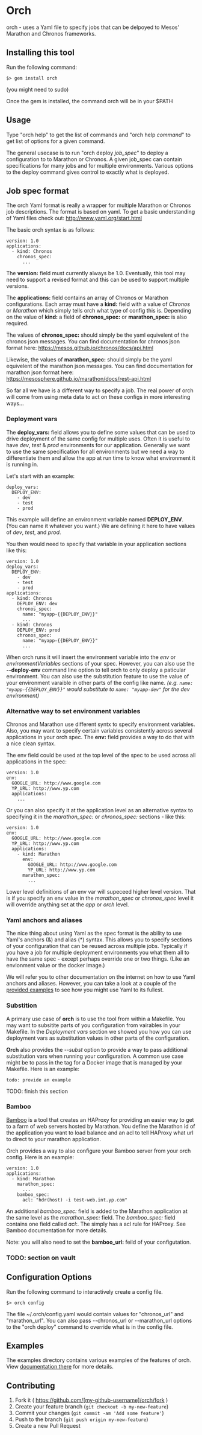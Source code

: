 # Orch

orch - uses a Yaml file to specify jobs that can be delpoyed to Mesos' Marathon and Chronos frameworks.

## Installing this tool

Run the following command:
```
$> gem install orch
```
(you might need to sudo)

Once the gem is installed, the command orch will be in your $PATH

## Usage

Type "orch help" to get the list of commands and "orch help _command_" to get list of options for a given command.

The general usecase is to run "orch deploy _job_spec_" to deploy a configuration to to Marathon or Chronos.  A given job_spec can contain specifications for many jobs and for multiple environments.  Various options to the deploy command gives control to exactly what is deployed. 

## Job spec format

The orch Yaml format is really a wrapper for multiple Marathon or Chronos job descriptions.  The format is based on yaml.  To get a basic understanding of Yaml files check out: http://www.yaml.org/start.html

The basic orch syntax is as follows:
```
version: 1.0
applications:
  - kind: Chronos
    chronos_spec:
      ...
```

The **version:** field must currently always be 1.0.  Eventually, this tool may need to support a revised format and this can be used to support multiple versions.

The **applications:** field contains an array of Chronos or Marathon configurations.  Each array must have a **kind:** field with a value of _Chronos_ or _Marathon_ which simply tells orch what type of config this is.  Depending on the value of **kind:** a field of **chronos_spec:** or **marathon_spec:** is also required.

The values of **chronos_spec:** should simply be the yaml equivelent of the chronos json messages.  You can find documentation for chronos json format here: https://mesos.github.io/chronos/docs/api.html


Likewise, the values of **marathon_spec:** should simply be the yaml equivelent of the marathon json messages.  You can find documentation for marathon json format here: https://mesosphere.github.io/marathon/docs/rest-api.html

So far all we have is a different way to specify a job.  The real power of orch will come from using meta data to act on these configs in more interesting ways...

### Deployment vars

The **deploy_vars:** field allows you to define some values that can be used to drive deployment of the same config for multiple uses.  Often it is useful to have *dev*, *test* & *prod* environments for our application.  Generally we want to use the same specification for all environments but we need a way to differentiate them and allow the app at run time to know what environment it is running in.

Let's start with an example:
```
deploy_vars:
  DEPLOY_ENV:
    - dev
    - test
    - prod
```
This example will define an environment variable named **DEPLOY_ENV**.  (You can name it whatever you want.)  We are defining it here to have values of *dev*, *test*, and *prod*.

You then would need to specify that variable in your application sections like this:
```
version: 1.0
deploy_vars:
  DEPLOY_ENV:
    - dev
    - test
    - prod
applications:
  - kind: Chronos
    DEPLOY_ENV: dev
    chronos_spec:
      name: "myapp-{{DEPLOY_ENV}}"
      ...
  - kind: Chronos
    DEPLOY_ENV: prod
    chronos_spec:
      name: "myapp-{{DEPLOY_ENV}}"
      ...
```

When orch runs it will insert the environment variable into the *env* or *environmentVariables* sections of your spec.  However, you can also use the **--deploy-env** command line option to tell orch to only deploy a paticular environment.  You can also use the substitution feature to use the value of your environment varaible in other parts of the config like name.  *(e.g. `name: "myapp-{{DEPLOY_ENV}}"` would substitute to `name: "myapp-dev"` for the dev environment)*

### Alternative way to set environment variables

Chronos and Marathon use different syntx to specify environment variables.  Also, you may want to specify certain variables consistently across several applications in your orch spec.  The **env:** field provides a way to do that with a nice clean syntax.


The env field could be used at the top level of the spec to be used across all applications in the spec:
```
version: 1.0
env:
  GOOGLE_URL: http://www.google.com
  YP_URL: http://www.yp.com
  applications:
    ...
```

Or you can also specify it at the application level as an alternative syntax to specifying it in the *marathon_spec:* or *chronos_spec:* sections - like this:
```
version: 1.0
env:
  GOOGLE_URL: http://www.google.com
  YP_URL: http://www.yp.com
  applications:
    - kind: Marathon
      env:
        GOOGLE_URL: http://www.google.com
        YP_URL: http://www.yp.com        
      marathon_spec:
        ...
```

Lower level definitions of an env var will supeceed higher level version.  That is if you specify an env value in the *marathon_spec* or *chronos_spec* level it will override anything set at the *app* or *orch* level.
### Yaml anchors and aliases

The nice thing about using Yaml as the spec format is the ability to use Yaml's anchors (&) and alias (*) syntax.  This allows you to specify sections of your configuration that can be reused across multiple jobs.  Typically if you have a job for multiple deployment environments you what them all to have the same spec - except perhaps override one or two things.  (Like an envionment value or the docker image.)

We will refer you to other documentation on the internet on how to use Yaml anchors and aliases.  However, you can take a look at a couple of the [provided examples](examples/Examples.md) to see how you might use Yaml to its fullest.

### Substition

A primary use case of **orch** is to use the tool from within a Makefile.  You may want to subsitite parts of you configuration from vairables in your Makefile.  In the *Deployment vars* section we showed you how you can use deployment vars as substitution values in other parts of the configuration.

**Orch** also provides the *--subst* option to provide a way to pass additional substitution vars when running your configuration.  A common use case might be to pass in the tag for a Docker image that is managed by your Makefile.  Here is an example:
```
todo: provide an example
```

TODO: finish this section

### Bamboo

[Bamboo](https://github.com/QubitProducts/bamboo) is a tool that creates an HAProxy for providing an easier way to get to a farm of web servers hosted by Marathon.  You define the Marathon id of the application you want to load balance and an acl to tell HAProxy what url to direct to your marathon application.

Orch provides a way to also configure your Bamboo server from your orch config.  Here is an example:
```
version: 1.0
applications:
  - kind: Marathon
    marathon_spec:
      ...
    bamboo_spec:
      acl: "hdr(host) -i test-web.int.yp.com"
```

An additional *bamboo_spec:* field is added to the Marathon application at the same level as the *marathon_spec:* field.  The *bamboo_spec:* field contains one field called *acl:*.  The simply has a acl rule for HAProxy.  See Bamboo documentation for more details.

Note: you will also need to set the **bamboo_url:** feild of your configutation.

### TODO: section on vault

## Configuration Options

Run the following command to interactively create a config file.
```
$> orch config
```

The file ~/.orch/config.yaml would contain values for "chronos_url" and "marathon_url".  You can also pass --chronos_url or --marathon_url options to the "orch deploy" command to override what is in the config file.

## Examples

The examples directory contains various examples of the features of orch.  
View [documentation there](examples/Examples.md) for more details.

## Contributing

1. Fork it ( https://github.com/[my-github-username]/orch/fork )
2. Create your feature branch (`git checkout -b my-new-feature`)
3. Commit your changes (`git commit -am 'Add some feature'`)
4. Push to the branch (`git push origin my-new-feature`)
5. Create a new Pull Request

